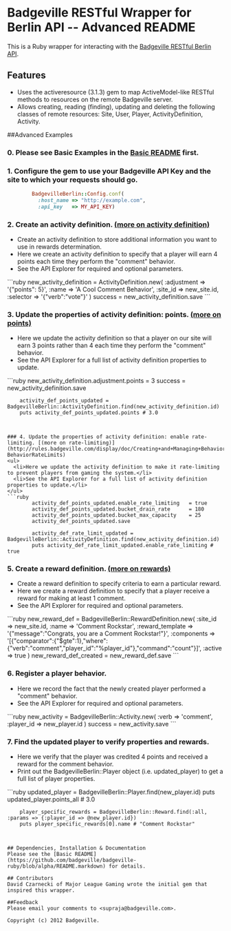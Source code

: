 # Badgeville RESTful Wrapper for Berlin API -- Advanced README

This is a Ruby wrapper for interacting with the [Badgeville RESTful Berlin API](http://rules.badgeville.com/display/doc/2.0+Core+API+Documentation).


## Features
* Uses the activeresource (3.1.3) gem to map ActiveModel-like RESTful methods to resources on the remote Badgeville server.
* Allows creating, reading (finding), updating and deleting the following classes of remote resources: Site, User, Player, ActivityDefinition, Activity.

##Advanced Examples


### 0. Please see Basic Examples in the [Basic README](https://github.com/badgeville/badgeville-ruby/blob/alpha/README.markdown) first.


### 1. Configure the gem to use your Badgeville API Key and the site to which your requests should go.
```ruby
        BadgevilleBerlin::Config.conf(
          :host_name => "http://example.com",
          :api_key   => MY_API_KEY)
```


### 2. Create an activity definition. [(more on activity definition)](http://rules.badgeville.com/display/doc/Creating+and+Managing+Behaviors#CreatingandManagingBehaviors-CreatingAdvancedBehaviors)
<ul>
  <li>Create an activity definition to store additional information you want to use in rewards determination.</li>
  <li>Here we create an activity definition to specify that a player will earn 4 points each time they perform the "comment" behavior.</li>
  <li>See the API Explorer for required and optional parameters.</li>
</ul>
```ruby
        new_activity_definition = ActivityDefinition.new(
          :adjustment => '{"points": 5}',
          :name => 'A Cool Comment Behavior',
          :site_id => new_site.id,
          :selector => '{"verb":"vote"}' )
        success = new_activity_definition.save
```


### 3. Update the properties of activity definition: points. [(more on points)](http://rules.badgeville.com/display/doc/Creating+and+Managing+Behaviors#CreatingandManagingBehaviors-CreatingSimpleBehaviors)
<ul>
  <li>Here we update the activity definition so that a player on our site will earn 3 points rather than 4 each time they perform the "comment" behavior.
  </li>
  <li>See the API Explorer for a full list of activity definition properties to update.</li>
</ul>
```ruby
        new_activity_definition.adjustment.points = 3
        success = new_activity_definition.save

        activity_def_points_updated = BadgevilleBerlin::ActivityDefinition.find(new_activity_definition.id)
        puts activity_def_points_updated.points # 3.0
```


### 4. Update the properties of activity definition: enable rate-limiting. [(more on rate-limiting)](http://rules.badgeville.com/display/doc/Creating+and+Managing+Behaviors#CreatingandManagingBehaviors-BehaviorRateLimits)
<ul>
  <li>Here we update the activity definition to make it rate-limiting to prevent players from gaming the system.</li>
  <li>See the API Explorer for a full list of activity definition properties to update.</li>
</ul>
```ruby
        activity_def_points_updated.enable_rate_limiting   = true
        activity_def_points_updated.bucket_drain_rate      = 180
        activity_def_points_updated.bucket_max_capacity    = 25
        activity_def_points_updated.save

        activity_def_rate_limit_updated = BadgevilleBerlin::ActivityDefinition.find(new_activity_definition.id)
        puts activity_def_rate_limit_updated.enable_rate_limiting # true
```


### 5. Create a reward definition. [(more on rewards)](http://rules.badgeville.com/display/doc/Creating+and+Managing+DGE+Rewards)
<ul>
  <li>Create a reward definition to specify criteria to earn a particular reward.</li>
  <li>Here we create a reward definition to specify that a player receive a reward for making at least 1 comment.</li>
  <li>See the API Explorer for required and optional parameters.</li>
</ul>
```ruby
        new_reward_def = BadgevilleBerlin::RewardDefinition.new(
          :site_id          => new_site.id,
          :name             => 'Comment Rockstar',
          :reward_template  => '{"message":"Congrats, you are a Comment Rockstar!"}',
          :components       => '[{"comparator":{"$gte":1},"where":{"verb":"comment","player_id":"%player_id"},"command":"count"}]',
          :active           => true )
        new_reward_def_created = new_reward_def.save
```


### 6. Register a player behavior.
<ul>
  <li>Here we record the fact that the newly created player performed a "comment" behavior.</li>
  <li>See the API Explorer for required and optional parameters.</li>
</ul>
```ruby
        new_activity = BadgevilleBerlin::Activity.new(
          :verb      => 'comment',
          :player_id => new_player.id )
        success = new_activity.save
```


### 7. Find the updated player to verify properties and rewards.
<ul>
  <li>Here we verify that the player was credited 4 points and received a reward for the comment behavior.</li>
  <li>Print out the BadgevilleBerlin::Player object (i.e. updated_player) to get a full list of player properties.</li>
</ul>
```ruby
        updated_player = BadgevilleBerlin::Player.find(new_player.id)
        puts updated_player.points_all # 3.0

        player_specific_rewards = BadgevilleBerlin::Reward.find(:all, :params => {:player_id => @new_player.id})
        puts player_specific_rewards[0].name # "Comment Rockstar"

```


## Dependencies, Installation & Documentation
Please see the [Basic README](https://github.com/badgeville/badgeville-ruby/blob/alpha/README.markdown) for details.

## Contributors
David Czarnecki of Major League Gaming wrote the initial gem that inspired this wrapper.

##Feedback
Please email your comments to <supraja@badgeville.com>.

Copyright (c) 2012 Badgeville.